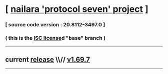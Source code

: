 
# [ [nailara 'protocol seven' project](http://nailara.network/) ]

### [ source code version : 20.8112-3497.0 ]

### ( this is the [ISC license](license)d "base" branch )
---
## current [release](https://github.com/taekiten/nailara/releases) \\\\// [v1.69.7](https://github.com/taekiten/nailara/releases/tag/v1.69.7)
---
